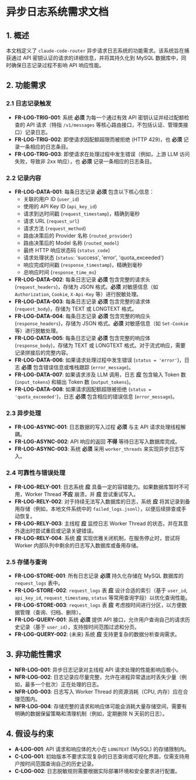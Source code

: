 # 异步日志系统需求文档

## 1. 概述

本文档定义了 `claude-code-router` 异步请求日志系统的功能需求。该系统旨在捕获通过 API 密钥认证的请求的详细信息，并将其持久化到 MySQL 数据库中，同时确保日志记录过程不影响 API 响应性能。

## 2. 功能需求

### 2.1 日志记录触发

* **FR-LOG-TRIG-001**: 系统 **必须** 为每一个通过有效 API 密钥认证并经过配额检查的 API 请求（特指 `/v1/messages` 等核心路由接口，不包括认证、管理类接口）记录日志。
* **FR-LOG-TRIG-002**: 即使请求因配额超限而被拒绝 (HTTP 429)，也 **必须** 记录一条相应的日志条目。
* **FR-LOG-TRIG-003**: 即使请求在处理过程中发生错误（例如，上游 LLM 访问失败，导致非 2xx 响应），也 **必须** 记录一条相应的日志条目。

### 2.2 记录内容

* **FR-LOG-DATA-001**: 每条日志记录 **必须** 包含以下核心信息：
  * 关联的用户 ID (`user_id`)
  * 使用的 API Key ID (`api_key_id`)
  * 请求到达时间戳 (`request_timestamp`)，精确到毫秒
  * 请求 URL (`request_url`)
  * 请求方法 (`request_method`)
  * 路由决策后的 Provider 名称 (`routed_provider`)
  * 路由决策后的 Model 名称 (`routed_model`)
  * 最终 HTTP 响应状态码 (`status_code`)
  * 请求处理状态 (`status`: 'success', 'error', 'quota_exceeded')
  * 响应完成时间戳 (`response_timestamp`)，精确到毫秒
  * 总响应时间 (`response_time_ms`)
* **FR-LOG-DATA-002**: 每条日志记录 **必须** 包含完整的请求头 (`request_headers`)，存储为 JSON 格式。**必须** 对敏感信息（如 `Authorization`, `Cookie`, `X-Api-Key` 等）进行脱敏处理。
* **FR-LOG-DATA-003**: 每条日志记录 **必须** 包含完整的请求体 (`request_body`)，存储为 TEXT 或 LONGTEXT 格式。
* **FR-LOG-DATA-004**: 每条日志记录 **必须** 包含完整的响应头 (`response_headers`)，存储为 JSON 格式。**必须** 对敏感信息（如 `Set-Cookie` 等）进行脱敏处理。
* **FR-LOG-DATA-005**: 每条日志记录 **必须** 包含完整的响应体 (`response_body`)，存储为 TEXT 或 LONGTEXT 格式。对于流式响应，需要记录拼接后的完整内容。
* **FR-LOG-DATA-006**: 如果请求处理过程中发生错误 (`status = 'error'`)，日志 **必须** 包含错误信息或堆栈跟踪 (`error_message`)。
* **FR-LOG-DATA-007**: 如果请求涉及 LLM 调用，日志 **应** 包含输入 Token 数 (`input_tokens`) 和输出 Token 数 (`output_tokens`)。
* **FR-LOG-DATA-008**: 如果请求因配额超限被拒绝 (`status = 'quota_exceeded'`)，日志 **必须** 包含相应的错误信息 (`error_message`)。

### 2.3 异步处理

* **FR-LOG-ASYNC-001**: 日志数据的写入过程 **必须** 与主 API 请求处理线程解耦。
* **FR-LOG-ASYNC-002**: API 响应的返回 **不得** 等待日志写入数据库完成。
* **FR-LOG-ASYNC-003**: 系统 **必须** 采用 `worker_threads` 来实现异步日志写入。

### 2.4 可靠性与错误处理

* **FR-LOG-RELY-001**: 日志系统 **应** 具备一定的容错能力。如果数据库暂时不可用，Worker Thread **不应** 崩溃，并 **应** 尝试重试写入。
* **FR-LOG-RELY-002**: 对于持续无法写入数据库的日志，系统 **应** 将其记录到备用存储（例如，本地文件系统中的 `failed_logs.jsonl`），以便后续排查或手动恢复。
* **FR-LOG-RELY-003**: 主线程 **应** 监控日志 Worker Thread 的状态，并在其意外退出时尝试重启或记录关键错误。
* **FR-LOG-RELY-004**: 系统 **应** 实现优雅关闭机制，在服务停止时，尝试将 Worker 内部队列中剩余的日志写入数据库或备用存储。

### 2.5 存储与查询

* **FR-LOG-STORE-001**: 所有日志记录 **必须** 持久化存储在 MySQL 数据库的 `request_logs` 表中。
* **FR-LOG-STORE-002**: `request_logs` 表 **应** 设计合适的索引（基于 `user_id`, `api_key_id`, `request_timestamp`, `status` 等常用查询字段）以优化查询性能。
* **FR-LOG-STORE-003**: `request_logs` 表 **应** 考虑按时间进行分区，以方便数据管理（查询、归档、删除）。
* **FR-LOG-QUERY-001**: 系统 **必须** 提供 API 接口，允许用户查询自己的请求历史记录（基于 `user_id`），支持按时间范围过滤和分页。
* **FR-LOG-QUERY-002**: (未来) 系统 **应** 支持更复杂的数据分析查询需求。

## 3. 非功能性需求

* **NFR-LOG-001**: 异步日志记录对主线程 API 请求处理的性能影响应极小。
* **NFR-LOG-002**: 日志记录应尽量完整，允许在进程异常退出时丢失少量（例如，最多一个批次）正在处理的日志。
* **NFR-LOG-003**: 日志写入 Worker Thread 的资源消耗（CPU, 内存）应在合理范围内。
* **NFR-LOG-004**: 存储完整的请求和响应体可能会消耗大量存储空间，需要有明确的数据保留策略和清理机制（例如，定期删除 N 天前的日志）。

## 4. 假设与约束

* **A-LOG-001**: API 请求和响应体的大小在 `LONGTEXT` (MySQL) 的存储限制内。
* **C-LOG-001**: 初始版本不要求实现复杂的日志查询或可视化界面，仅需支持用户按时间范围查询自己的历史记录。
* **C-LOG-002**: 日志脱敏规则需要根据实际部署环境和安全要求进行配置。
